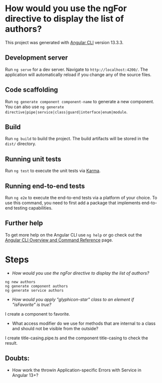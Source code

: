 # How would you use the ngFor directive to display the list of authors?

This project was generated with [Angular CLI](https://github.com/angular/angular-cli) version 13.3.3.

## Development server

Run `ng serve` for a dev server. Navigate to `http://localhost:4200/`. The application will automatically reload if you change any of the source files.

## Code scaffolding

Run `ng generate component component-name` to generate a new component. You can also use `ng generate directive|pipe|service|class|guard|interface|enum|module`.

## Build

Run `ng build` to build the project. The build artifacts will be stored in the `dist/` directory.

## Running unit tests

Run `ng test` to execute the unit tests via [Karma](https://karma-runner.github.io).

## Running end-to-end tests

Run `ng e2e` to execute the end-to-end tests via a platform of your choice. To use this command, you need to first add a package that implements end-to-end testing capabilities.

## Further help

To get more help on the Angular CLI use `ng help` or go check out the [Angular CLI Overview and Command Reference](https://angular.io/cli) page.

# Steps

- *How would you use the ngFor directive to display the list of authors?*


```
ng new authors
ng generate component authors
ng generate service authors
```

- *How would you apply "glyphicon-star" class to an element if "isFavorite" is true?*

I create a component to favorite.

- What access modifier do we use for methods that are internal to a class and should not be visible from the outside?

I create title-casing.pipe.ts and the component title-casing to check the result.


## Doubts:
- How work the throwin Application-specific Errors with Service in Angular 13+?

